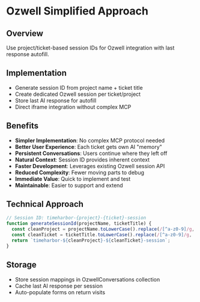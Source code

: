 # Ozwell Simplified Approach

## Overview
Use project/ticket-based session IDs for Ozwell integration with last response autofill.

## Implementation
- Generate session ID from project name + ticket title
- Create dedicated Ozwell session per ticket/project
- Store last AI response for autofill
- Direct iframe integration without complex MCP

## Benefits
- **Simpler Implementation**: No complex MCP protocol needed
- **Better User Experience**: Each ticket gets own AI "memory"
- **Persistent Conversations**: Users continue where they left off
- **Natural Context**: Session ID provides inherent context
- **Faster Development**: Leverages existing Ozwell session API
- **Reduced Complexity**: Fewer moving parts to debug
- **Immediate Value**: Quick to implement and test
- **Maintainable**: Easier to support and extend

## Technical Approach
```javascript
// Session ID: timeharbor-{project}-{ticket}-session
function generateSessionId(projectName, ticketTitle) {
  const cleanProject = projectName.toLowerCase().replace(/[^a-z0-9]/g, '-');
  const cleanTicket = ticketTitle.toLowerCase().replace(/[^a-z0-9]/g, '-');
  return `timeharbor-${cleanProject}-${cleanTicket}-session`;
}
```

## Storage
- Store session mappings in OzwellConversations collection
- Cache last AI response per session
- Auto-populate forms on return visits